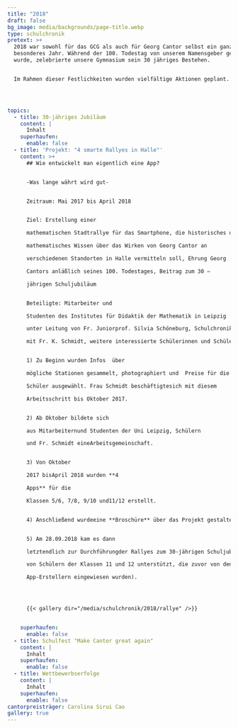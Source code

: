 ```yaml
---
title: "2018"
draft: false
bg_image: media/backgrounds/page-title.webp
type: schulchronik
pretext: >+
  2018 war sowohl für das GCG als auch für Georg Cantor selbst ein ganz
  besonderes Jahr. Während der 100. Todestag von unserem Namensgeber gefeiert
  wurde, zelebrierte unsere Gymnasium sein 30 jähriges Bestehen.


  Im Rahmen dieser Festlichkeiten wurden vielfältige Aktionen geplant. Unter anderem wurde mit viel Mühe und Arbeit eine Rallye zum Thema Cantor zusammengestellt, ein Flashmob in Form eines Unendlichkeitszeichen organisiert und es fand ein fantastisches Schulfest statt, welches die damalige 10. Klasse zusammengestellt hat.




topics:
  - title: 30-jähriges Jubiläum
    content: |
      Inhalt
    superhaufen:
      enable: false
  - title: 'Projekt: "4 smarte Rallyes in Halle"'
    content: >+
      ## Wie entwickelt man eigentlich eine App?


      -Was lange währt wird gut-


      Zeitraum:	Mai 2017 bis April 2018


      Ziel:	Erstellung einer

      mathematischen Stadtrallye für das Smartphone, die historisches und

      mathematisches Wissen über das Wirken von Georg Cantor an

      verschiedenen Standorten in Halle vermitteln soll, Ehrung Georg

      Cantors anläßlich seines 100. Todestages, Beitrag zum 30 –

      jährigen Schuljubiläum


      Beteiligte: Mitarbeiter und

      Studenten des Institutes für Didaktik der Mathematik in Leipzig

      unter Leitung von Fr. Juniorprof. Silvia Schöneburg, Schulchronik Ag

      mit Fr. K. Schmidt, weitere interessierte Schülerinnen und Schüler


      1) Zu Beginn wurden Infos  über

      mögliche Stationen gesammelt, photographiert und  Preise für die

      Schüler ausgewählt. Frau Schmidt beschäftigtesich mit diesem

      Arbeitsschritt bis Oktober 2017. 


      2) Ab Oktober bildete sich

      aus Mitarbeiternund Studenten der Uni Leipzig, Schülern

      und Fr. Schmidt eineArbeitsgemeinschaft.


      3) Von Oktober

      2017 bisApril 2018 wurden **4

      Apps** für die

      Klassen 5/6, 7/8, 9/10 und11/12 erstellt.


      4) Anschließend wurdeeine **Broschüre** über das Projekt gestaltet.


      5) Am 28.09.2018 kam es dann

      letztendlich zur Durchführungder Rallyes zum 30-jährigen Schuljubiläum (die Klassen 5-8 werden

      von Schülern der Klassen 11 und 12 unterstützt, die zuvor von den

      App-Erstellern eingewiesen wurden).




      {{< gallery dir="/media/schulchronik/2018/rallye" />}}


    superhaufen:
      enable: false
  - title: Schulfest "Make Cantor great again"
    content: |
      Inhalt
    superhaufen:
      enable: false
  - title: Wettbewerbserfolge
    content: |
      Inhalt
    superhaufen:
      enable: false
cantorpreisträger: Carolina Sirui Cao
gallery: true
---
```

